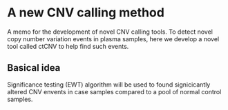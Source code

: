 # A new CNV calling method
  A memo for the development of novel CNV calling tools. To detect novel copy number variation events in plasma samples, here we develop a novel tool called ctCNV to help find such events.

## Basical idea
  Significance testing (EWT) algorithm will be used to found signicicantly altered CNV envents in case samples compared to a pool of normal control samples. 
